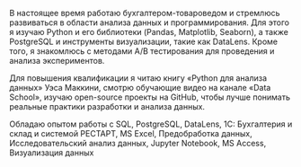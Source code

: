 В настоящее время работаю бухгалтером-товароведом и стремлюсь развиваться в области анализа данных и программирования. 
Для этого я изучаю Python и его библиотеки (Pandas, Matplotlib, Seaborn), а также PostgreSQL и инструменты визуализации, такие как DataLens. 
Кроме того, я знакомлюсь с методами A/B тестирования для проведения и анализа экспериментов.

Для повышения квалификации я читаю книгу «Python для анализа данных» Уэса Маккини, смотрю обучающие видео на канале «Data School», 
изучаю open-source проекты на GitHub, чтобы лучше понимать реальные практики разработки и анализа данных.

Обладаю опытом работы с SQL, PostgreSQL, DataLens, 1С: Бухгалтерия и склад и системой РЕСТАРТ, MS Excel, Предобработка данных, Исследовательский анализ данных, Jupyter Notebook, MS Access, Визуализация данных
